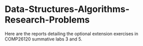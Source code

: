 # Data-Structures-Algorithms-Research-Problems

Here are the reports detailing the optional extension exercises in COMP26120 summative labs 3 and 5. 
